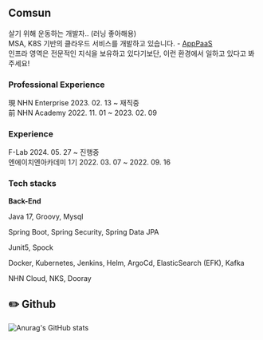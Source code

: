 ## Comsun
살기 위해 운동하는 개발자.. (러닝 좋아해용) <br>
MSA, K8S 기반의 클라우드 서비스를 개발하고 있습니다. - [AppPaaS](https://www.apppaas.com/) <br>
인프라 영역은 전문적인 지식을 보유하고 있다기보단, 이런 환경에서 일하고 있다고 봐주세요! <br>

### Professional Experience

現 NHN Enterprise    2023. 02. 13 ~ 재직중 <br>
前 NHN Academy       2022. 11. 01 ~ 2023. 02. 09

### Experience
F-Lab 2024. 05. 27 ~ 진행중<br>
엔에이치엔아카데미 1기     2022. 03. 07 ~ 2022. 09. 16


### Tech stacks

**Back-End**

Java 17, Groovy, Mysql

Spring Boot, Spring Security, Spring Data JPA

Junit5, Spock

Docker, Kubernetes, Jenkins, Helm, ArgoCd, ElasticSearch (EFK), Kafka

NHN Cloud, NKS, Dooray


## ✏️ Github

![Anurag's GitHub stats](https://github-readme-stats.vercel.app/api?username=Com-Sun&show_icons=true&theme=radical) 

<!-- [![Solved.ac프로필](http://mazassumnida.wtf/api/v2/generate_badge?boj=shiningj96)](https://solved.ac/shiningj96) -->
